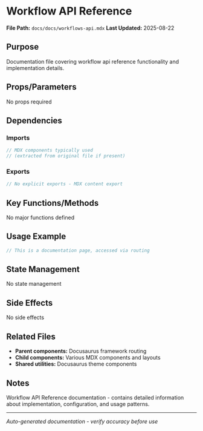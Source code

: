 # Workflow API Reference

**File Path:** `docs/docs/workflows-api.mdx`
**Last Updated:** 2025-08-22

## Purpose
Documentation file covering workflow api reference functionality and implementation details.

## Props/Parameters
No props required

## Dependencies

### Imports
```javascript
// MDX components typically used
// (extracted from original file if present)
```

### Exports
```javascript
// No explicit exports - MDX content export
```

## Key Functions/Methods
No major functions defined

## Usage Example
```javascript
// This is a documentation page, accessed via routing
```

## State Management
No state management

## Side Effects
No side effects

## Related Files
- **Parent components:** Docusaurus framework routing
- **Child components:** Various MDX components and layouts
- **Shared utilities:** Docusaurus theme components

## Notes
Workflow API Reference documentation - contains detailed information about implementation, configuration, and usage patterns.

---
*Auto-generated documentation - verify accuracy before use*